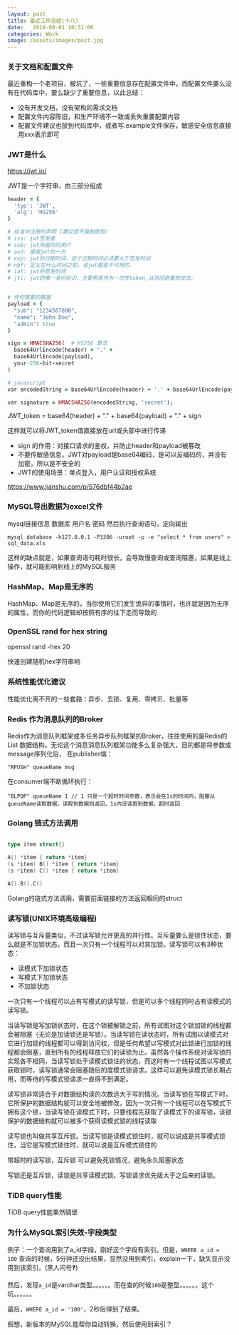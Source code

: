 ```yaml
---
layout: post
title: 最近工作总结(十八)
date:   2018-08-01 10:31:06
categories: Work
image: /assets/images/post.jpg
---
```


### 关于文档和配置文件

最近重构一个老项目，被坑了，一些重要信息存在配置文件中，而配置文件要么没有在代码库中，要么缺少了重要信息，以此总结：

- 没有开发文档，没有架构的需求文档
- 配置文件内容陈旧，和生产环境不一致或丢失重要配置内容
- 配置文件建议也放到代码库中，或者写.example文件保存，敏感安全信息直接用xxx表示即可

### JWT是什么

https://jwt.io/

JWT是一个字符串，由三部分组成

```ruby
header = {
  'typ': 'JWT',
  'alg': 'HS256'
}

# 标准中注册的声明 (建议但不强制使用)
# iss: jwt签发者
# sub: jwt所面向的用户
# aud: 接收jwt的一方
# exp: jwt的过期时间，这个过期时间必须要大于签发时间
# nbf: 定义在什么时间之前，该jwt都是不可用的.
# iat: jwt的签发时间
# jti: jwt的唯一身份标识，主要用来作为一次性token,从而回避重放攻击。


# 传你需要的数据
payload = {
  "sub": "1234567890",
  "name": "John Doe",
  "admin": true
}

sign = HMACSHA256(  # HS256 算法
  base64UrlEncode(header) + "." +
  base64UrlEncode(payload),
  your-256-bit-secret
)

# javascript
var encodedString = base64UrlEncode(header) + '.' + base64UrlEncode(payload);

var signature = HMACSHA256(encodedString, 'secret');
```

JWT_token = base64(header) + "." + base64(payload) + "." + sign

这样就可以将JWT_token值直接放在url或头部中进行传递

- sign 的作用：对接口请求的鉴权，并防止header和payload被篡改
- 不要传敏感信息，JWT对payload是base64编码，是可以反编码的，并没有加密，所以是不安全的
- JWT的使用场景：单点登入，用户认证和授权系统

https://www.jianshu.com/p/576dbf44b2ae

### MySQL导出数据为excel文件

mysql链接信息 数据库 用户名 密码 然后执行查询语句，定向输出

```
mysql database -h127.0.0.1 -P3306 -uroot -p -e "select * from users" > sql_data.xls
```

这样的缺点就是，如果查询语句耗时很长，会导致慢查询或查询阻塞，如果是线上操作，就可能影响到线上的MySQL服务

### HashMap、Map是无序的

HashMap、Map是无序的，当你使用它们发生诡异的事情时，也许就是因为无序的属性，而你的代码逻辑却按照有序的往下走而导致的

### OpenSSL rand for hex string

openssl rand -hex 20

快速创建随机hex字符串哟

### 系统性能优化建议

性能优化离不开的一些套路：异步、去锁、复用、零拷贝、批量等

### Redis 作为消息队列的Broker

Redis作为消息队列框架或多任务异步队列框架的Broker，往往使用的是Redis的 List 数据结构。无论这个消息消息队列框架功能多么复杂强大，目的都是将参数或message序列化后，
在publisher端：

```
"RPUSH" queueName msg
```

在consumer端不断循环执行：

```
"BLPOP" queueName 1 // 1 只是一个超时时间参数，表示会在1s的时间内，阻塞从queueName读取数据，读取到数据则返回，1s内没读取到数据，超时返回
```

### Golang 链式方法调用

```go

type item struct{}

A() *item { return *item}
(s *item) B() *item { return *item}
(s *item) C() *item { return *item}

A().B().C()
```
Golang的链式方法调用，需要前面链接的方法返回相同的struct

### 读写锁(UNIX环境高级编程)

读写锁与互斥量类似，不过读写锁允许更高的并行性。互斥量要么是锁住状态，要么就是不加锁状态，而且一次只有一个线程可以对其加锁。读写锁可以有3种状态：

- 读模式下加锁状态
- 写模式下加锁状态
- 不加锁状态

一次只有一个线程可以占有写模式的读写锁，但是可以多个线程同时占有读模式的读写锁。

当读写锁是写加锁状态时，在这个锁被解锁之前，所有试图对这个锁加锁的线程都会被阻塞（无论是加读锁还是写锁）。当读写锁在读状态时，所有试图以读模式对它进行加锁的线程都可以得到访问权，但是任何希望以写模式对此锁进行加锁的线程都会阻塞，直到所有的线程释放它们的读锁为止。虽然各个操作系统对读写锁的实现各不相同，当读写锁处于读模式锁住的状态，而这时有一个线程试图以写模式获取锁时，读写锁通常会阻塞随后的度模式锁请求。这样可以避免读模式锁长期占用，而等待的写模式锁请求一直得不到满足。

读写锁非常适合于对数据结构读的次数远大于写的情况。当读写锁在写模式下时，它所保护的数据结构就可以安全地被修改，因为一次只有一个线程可以在写模式下拥有这个锁，当读写锁在读模式下时，只要线程先获取了读模式下的读写锁，该锁保护的数据结构就可以被多个获得读模式锁的线程读取

读写锁也叫做共享互斥锁。当读写锁是读模式锁住时，就可以说成是共享模式锁住，当它是写模式锁住时，就可以说是互斥模式锁住的

带超时的读写锁，互斥锁 可以避免死锁情况，避免永久阻塞状态

写锁还是互斥锁，读锁是共享读模式锁。写锁请求优先级大于之后来的读锁。

### TiDB query性能

TiDB query性能果然碉堡

### 为什么MySQL索引失效-字段类型

例子：一个查询用到了a_id字段，刚好这个字段有索引。但是，`WHERE a_id = 100` 查询的时候，5分钟还没出结果，显然没用到索引，explain一下，缺失显示没用到该索引。(黑人问号❓)

然后，发现`a_id`是varchar类型。。。。。。而在查的时候`100`是整型。。。。。。这个坑。。。。。。

最后，`WHERE a_id = '100'`，2秒后得到了结果。

假想，新版本的MySQL能帮你自动转换，然后使用到索引？